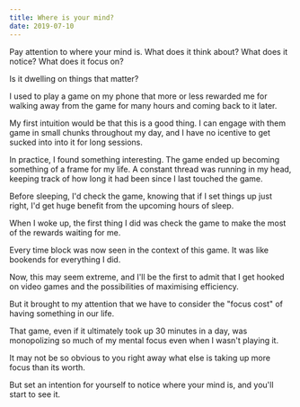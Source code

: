 ```yaml
---
title: Where is your mind?
date: 2019-07-10
---
```


Pay attention to where your mind is. What does it think about? What does it notice? What does it focus on?

Is it dwelling on things that matter?

I used to play a game on my phone that more or less rewarded me for walking away from the game for many hours and coming back to it later.

My first intuition would be that this is a good thing. I can engage with them game in small chunks throughout my day, and I have no icentive to get sucked into into it for long sessions.

In practice, I found something interesting. The game ended up becoming something of a frame for my life. A constant thread was running in my head, keeping track of how long it had been since I last touched the game.

Before sleeping, I'd check the game, knowing that if I set things up just right, I'd get huge benefit from the upcoming hours of sleep.

When I woke up, the first thing I did was check the game to make the most of the rewards waiting for me.

Every time block was now seen in the context of this game. It was like bookends for everything I did.

Now, this may seem extreme, and I'll be the first to admit that I get hooked on video games and the possibilities of maximising efficiency.

But it brought to my attention that we have to consider the "focus cost" of having something in our life.

That game, even if it ultimately took up 30 minutes in a day, was monopolizing so much of my mental focus even when I wasn't playing it.

It may not be so obvious to you right away what else is taking up more focus than its worth.

But set an intention for yourself to notice where your mind is, and you'll start to see it.
